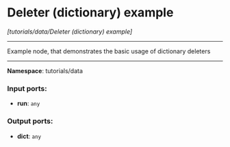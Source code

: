 # Deleter (dictionary) example

_[tutorials/data/Deleter (dictionary) example]_

---

Example node, that demonstrates the basic usage of dictionary deleters

---

__Namespace__: tutorials/data

### Input ports:

* __run__: ` any `

### Output ports:

* __dict__: ` any `

